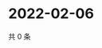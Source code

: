 # 2022-02-06

共 0 条

<!-- BEGIN WEIBO -->
<!-- 最后更新时间 Sun Feb 06 2022 14:16:14 GMT+0800 (China Standard Time) -->

<!-- END WEIBO -->
